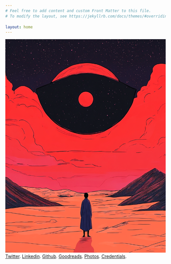```yaml
---
# Feel free to add content and custom Front Matter to this file.
# To modify the layout, see https://jekyllrb.com/docs/themes/#overriding-theme-defaults

layout: home
---
```

![Home page hero image](/assets/img/homepage.png)
[Twitter](https://x.com/manasjsaloi). [Linkedin](https://www.linkedin.com/in/manassaloi/). [Github](https://github.com/manassaloi). [Goodreads](https://www.goodreads.com/user/show/9698257-manas-saloi). [Photos](https://www.flickr.com/photos/196894903@N06/). [Credentials](https://manassaloi.com/proofofwork/).
